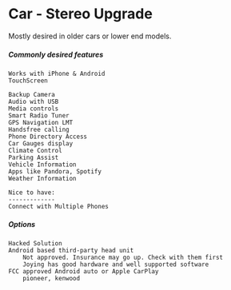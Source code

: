 # Car - Stereo Upgrade

Mostly desired in older cars or lower end models. 

##### Commonly desired features

```
Works with iPhone & Android
TouchScreen

Backup Camera
Audio with USB
Media controls
Smart Radio Tuner
GPS Navigation LMT
Handsfree calling
Phone Directory Access
Car Gauges display
Climate Control
Parking Assist
Vehicle Information
Apps like Pandora, Spotify
Weather Information

Nice to have:
-------------
Connect with Multiple Phones
```

##### Options

```
Hacked Solution
Android based third-party head unit
	Not approved. Insurance may go up. Check with them first
	Joying has good hardware and well supported software
FCC approved Android auto or Apple CarPlay
	pioneer, kenwood

```



